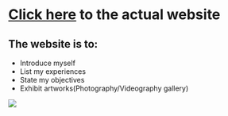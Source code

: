 # [Click here](https://bznick98.github.io) to the actual website
## The website is to:
* Introduce myself
* List my experiences
* State my objectives
* Exhibit artworks(Photography/Videography gallery)


![](https://visitor-badge.glitch.me/badge?page_id=bznick98.bznick98.github.io)

